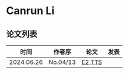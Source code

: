 # Canrun Li


## 论文列表

| 时间 | 作者序 | 论文 | 发表 |
|:-:|:-:|---|---|
| 2024.06.26 | No.04/13 | [E2 TTS](../Models/Flow/2024.06.26_E2_TTS.md) |
